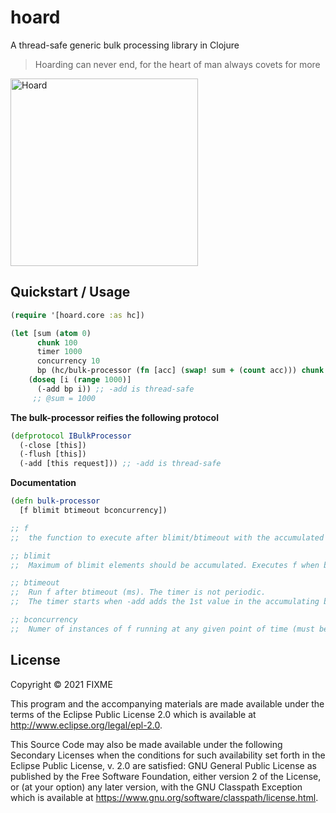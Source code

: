 # hoard
A thread-safe generic bulk processing library in Clojure
> Hoarding can never end, for the heart of man always covets for more


<img src="https://i.pinimg.com/originals/5a/d0/47/5ad047a18772cf0488a908d98942f9bf.gif" alt="Hoard" height="300" width="300"/></a>


## Quickstart / Usage



```clj
(require '[hoard.core :as hc])

(let [sum (atom 0)
      chunk 100
      timer 1000
      concurrency 10
      bp (hc/bulk-processor (fn [acc] (swap! sum + (count acc))) chunk timer concurrency]
    (doseq [i (range 1000)]
      (-add bp i)) ;; -add is thread-safe
     ;; @sum = 1000
```
__The bulk-processor reifies the following protocol__
```clj
(defprotocol IBulkProcessor
  (-close [this])
  (-flush [this])
  (-add [this request])) ;; -add is thread-safe
```
__Documentation__
```clj
(defn bulk-processor
  [f blimit btimeout bconcurrency])

;; f
;;  the function to execute after blimit/btimeout with the accumulated inputs

;; blimit
;;  Maximum of blimit elements should be accumulated. Executes f when blimit is exceeded

;; btimeout
;;  Run f after btimeout (ms). The timer is not periodic. 
;;  The timer starts when -add adds the 1st value in the accumulating buffer. -add does not reset the timer

;; bconcurrency
;;  Numer of instances of f running at any given point of time (must be > 0)
```

## License

Copyright © 2021 FIXME

This program and the accompanying materials are made available under the
terms of the Eclipse Public License 2.0 which is available at
http://www.eclipse.org/legal/epl-2.0.

This Source Code may also be made available under the following Secondary
Licenses when the conditions for such availability set forth in the Eclipse
Public License, v. 2.0 are satisfied: GNU General Public License as published by
the Free Software Foundation, either version 2 of the License, or (at your
option) any later version, with the GNU Classpath Exception which is available
at https://www.gnu.org/software/classpath/license.html.
